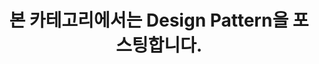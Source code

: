 ---
title: "본 카테고리에서는 Design Pattern을 포스팅합니다."
last_modified_at: 2025-09-05
categories:
  - Design Pattern
---